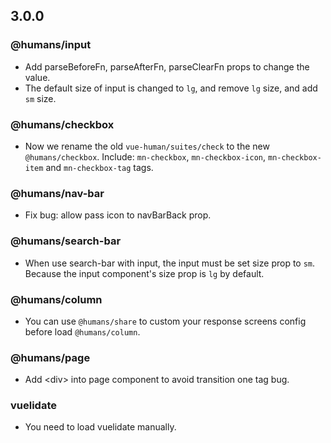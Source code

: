 ## 3.0.0

### @humans/input

* Add parseBeforeFn, parseAfterFn, parseClearFn props to change the value.
* The default size of input is changed to `lg`, and remove `lg` size, and add `sm` size.

### @humans/checkbox

* Now we rename the old `vue-human/suites/check` to the new `@humans/checkbox`. Include: `mn-checkbox`, `mn-checkbox-icon`, `mn-checkbox-item` and `mn-checkbox-tag` tags.

### @humans/nav-bar

* Fix bug: allow pass icon to navBarBack prop.

### @humans/search-bar

* When use search-bar with input, the input must be set size prop to `sm`. Because the input component's size prop is `lg`
 by default.

### @humans/column

* You can use `@humans/share` to custom your response screens config before load `@humans/column`.

### @humans/page

* Add &lt;div&gt; into page component to avoid transition one tag bug.

### vuelidate

* You need to load vuelidate manually.
